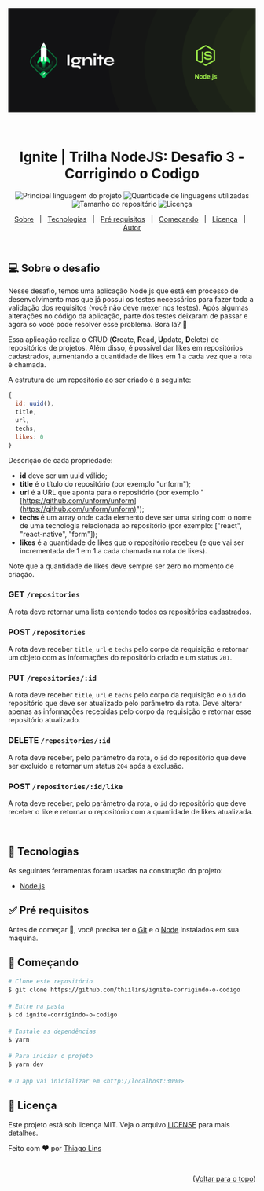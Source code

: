 <div align="center" id="top"> 
  <img src="./.github/banner-nodeJS.png" alt="Ignite Corrigindo o Codigo" />

&#xa0;

  <!-- <a href="https://ignitecorrigindoocodigo.netlify.com">Demo</a> -->
</div>

<h1 align="center">Ignite | Trilha NodeJS: Desafio 3 -  Corrigindo o Codigo</h1>

<p align="center">
  <img alt="Principal linguagem do projeto" src="https://img.shields.io/github/languages/top/thiilins/ignite-corrigindo-o-codigo?color=04d361&style=for-the-badge">

  <img alt="Quantidade de linguagens utilizadas" src="https://img.shields.io/github/languages/count/thiilins/ignite-corrigindo-o-codigo?color=04d361&style=for-the-badge">

  <img alt="Tamanho do repositório" src="https://img.shields.io/github/repo-size/thiilins/ignite-corrigindo-o-codigo?color=04d361&style=for-the-badge">

  <img alt="Licença" src="https://img.shields.io/github/license/thiilins/ignite-corrigindo-o-codigo?color=04d361&style=for-the-badge">

  <!-- <img alt="Github issues" src="https://img.shields.io/github/issues/thiilins/ignite-corrigindo-o-codigo?color=04d361&style=for-the-badge" /> -->

  <!-- <img alt="Github forks" src="https://img.shields.io/github/forks/thiilins/ignite-corrigindo-o-codigo?color=04d361&style=for-the-badge" /> -->

  <!-- <img alt="Github stars" src="https://img.shields.io/github/stars/thiilins/ignite-corrigindo-o-codigo?color=04d361&style=for-the-badge" /> -->
</p>

<!-- Status -->

<!-- <h4 align="center">
	🚧  Ignite Corrigindo o Codigo 🚀 Em construção...  🚧
</h4>

<hr> -->

<p align="center">
  <a href="#computer-sobre-o-desafio">Sobre</a> &#xa0; |  &#xa0;
  <a href="#rocket-tecnologias">Tecnologias</a> &#xa0; | &#xa0;
  <a href="#white_check_mark-pré-requisitos">Pré requisitos</a> &#xa0; | &#xa0;
  <a href="#checkered_flag-começando">Começando</a> &#xa0; | &#xa0;
  <a href="#memo-licença">Licença</a> &#xa0; | &#xa0;
  <a href="https://github.com/thiilins" target="_blank">Autor</a>
</p>

<br>

## :computer: Sobre o desafio

Nesse desafio, temos uma aplicação Node.js que está em processo de desenvolvimento mas que já possui os testes necessários para fazer toda a validação dos requisitos (você não deve mexer nos testes).
Após algumas alterações no código da aplicação, parte dos testes deixaram de passar e agora só você pode resolver esse problema. Bora lá? 🚀

Essa aplicação realiza o CRUD (**C**reate, **R**ead, **U**pdate, **D**elete) de repositórios de projetos. Além disso, é possível dar likes em repositórios cadastrados, aumentando a quantidade de likes em 1 a cada vez que a rota é chamada.

A estrutura de um repositório ao ser criado é a seguinte:

```jsx
{
  id: uuid(),
  title,
  url,
  techs,
  likes: 0
}
```

Descrição de cada propriedade:

- **id** deve ser um uuid válido;
- **title** é o título do repositório (por exemplo "unform");
- **url** é a URL que aponta para o repositório (por exemplo "[https://github.com/unform/unform](https://github.com/unform/unform)");
- **techs** é um array onde cada elemento deve ser uma string com o nome de uma tecnologia relacionada ao repositório (por exemplo: ["react", "react-native", "form"]);
- **likes** é a quantidade de likes que o repositório recebeu (e que vai ser incrementada de 1 em 1 a cada chamada na rota de likes).

Note que a quantidade de likes deve sempre ser zero no momento de criação.

### GET `/repositories`

A rota deve retornar uma lista contendo todos os repositórios cadastrados.

### POST `/repositories`

A rota deve receber `title`, `url` e `techs` pelo corpo da requisição e retornar um objeto com as informações do repositório criado e um status `201`.

### PUT `/repositories/:id`

A rota deve receber `title`, `url` e `techs` pelo corpo da requisição e o `id` do repositório que deve ser atualizado pelo parâmetro da rota. Deve alterar apenas as informações recebidas pelo corpo da requisição e retornar esse repositório atualizado.

### DELETE `/repositories/:id`

A rota deve receber, pelo parâmetro da rota, o `id` do repositório que deve ser excluído e retornar um status `204` após a exclusão.

### POST `/repositories/:id/like`

A rota deve receber, pelo parâmetro da rota, o `id` do repositório que deve receber o like e retornar o repositório com a quantidade de likes atualizada.

&#xa0;

## :rocket: Tecnologias

As seguintes ferramentas foram usadas na construção do projeto:

- [Node.js](https://nodejs.org/en/)

## :white_check_mark: Pré requisitos

Antes de começar :checkered_flag:, você precisa ter o [Git](https://git-scm.com) e o [Node](https://nodejs.org/en/) instalados em sua maquina.

## :checkered_flag: Começando

```bash
# Clone este repositório
$ git clone https://github.com/thiilins/ignite-corrigindo-o-codigo

# Entre na pasta
$ cd ignite-corrigindo-o-codigo

# Instale as dependências
$ yarn

# Para iniciar o projeto
$ yarn dev

# O app vai inicializar em <http://localhost:3000>
```

## :memo: Licença

Este projeto está sob licença MIT. Veja o arquivo [LICENSE](LICENSE.md) para mais detalhes.

Feito com :heart: por <a href="https://github.com/thiilins" target="_blank">Thiago Lins</a>

&#xa0;

<p align="right">(<a href="#top">Voltar para o topo</a>)</p>
